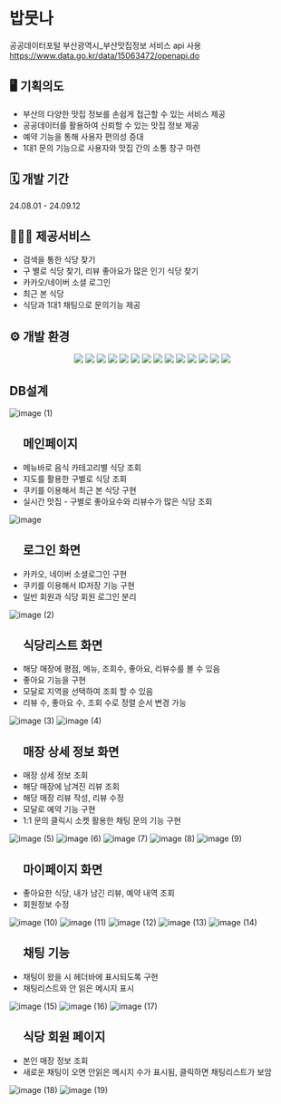 # 밥뭇나
공공데이터포털 부산광역시_부산맛집정보 서비스 api 사용 https://www.data.go.kr/data/15063472/openapi.do

## 🖥️ 기획의도

- 부산의 다양한 맛집 정보를 손쉽게 접근할 수 있는 서비스 제공
- 공공데이터를 활용하여 신뢰할 수 있는 맛집 정보 제공 
- 예약 기능을 통해 사용자 편의성 증대
- 1대1 문의 기능으로 사용자와 맛집 간의 소통 창구 마련


## 🗓 개발 기간
24.08.01 - 24.09.12


## 🧑‍🤝‍🧑 제공서비스

- 검색을 통한 식당 찾기
- 구 별로 식당 찾기, 리뷰 좋아요가 많은 인기 식당 찾기
- 카카오/네이버 소셜 로그인
- 최근 본 식당
- 식당과 1대1 채팅으로 문의기능 제공


## ⚙️ 개발 환경
<div align="center">
    <img src="https://img.shields.io/badge/Spring-6DB33F?style=flat-square&logo=Spring&logoColor=white" />
    <img src="https://img.shields.io/badge/Java-007396?style=flat&logo=Java&logoColor=white" />
    <img src="https://img.shields.io/badge/JavaScript-F7DF1E?style=flat-square&logo=javascript&logoColor=black" />
    <img src="https://img.shields.io/badge/jQuery-0769AD?style=flat-square&logo=jQuery&logoColor=white" />
    <img src="https://img.shields.io/badge/Ajax-0B76D1?style=flat-square&logo=jquery&logoColor=white" />
    <img src="https://img.shields.io/badge/MyBatis-0D8DBA?style=flat-square&logo=MyBatis&logoColor=white" />
    <img src="https://img.shields.io/badge/ORACLE-F80000?style=flat-square&logo=oracle&logoColor=white" />
    <img src="https://img.shields.io/badge/HTML5-E34F26?style=flat&logo=HTML5&logoColor=white" />
    <img src="https://img.shields.io/badge/CSS3-1572B6?style=flat&logo=CSS3&logoColor=white" />
    <img src="https://img.shields.io/badge/apache%20tomcat-F8DC75?style=flat-square&logo=apachetomcat&logoColor=white" />
    <img src="https://img.shields.io/badge/GitHub-181717?style=flat-square&logo=GitHub&logoColor=white" />
    <img src="https://img.shields.io/badge/Kakao%20API-FFCD00?style=flat-square&logo=Kakao&logoColor=black" />
    <img src="https://img.shields.io/badge/Naver%20API-03C75A?style=flat-square&logo=Naver&logoColor=white" />
    <img src="https://img.shields.io/badge/Socket.io-010101?style=flat-square&logo=Socket.io&logoColor=white" />
</div>


## DB설계
![image (1)](https://github.com/user-attachments/assets/892d5611-0c2a-4401-bc88-dfc0c6ae62ea) 



<ul>
<h2>메인페이지</h2>
  <li>메뉴바로 음식 카테고리별 식당 조회</li>
  <li>지도를 활용한 구별로 식당 조회</li>
  <li>쿠키를 이용해서 최근 본 식당 구현</li>
  <li>실시간 맛집 - 구별로 좋아요수와 리뷰수가 많은 식당 조회</li>
</ul>

![image](https://github.com/user-attachments/assets/8de7a064-99d5-48e6-927b-27b88b453d03)

<ul>
<h2>로그인 화면</h2>
  <li>카카오, 네이버 소셜로그인 구현</li>
  <li>쿠키를 이용해서 ID저장 기능 구현</li>
  <li>일반 회원과 식당 회원 로그인 분리</li>
</ul>

![image (2)](https://github.com/user-attachments/assets/11b58dbd-1621-47c7-b5e1-0df1487c317d)



<ul>
<h2>식당리스트 화면</h2>
  <li>해당 매장에 평점, 메뉴, 조회수, 좋아요, 리뷰수를 볼 수 있음</li>
  <li>좋아요 기능을 구현</li>
  <li>모달로 지역을 선택하여 조회 할 수 있음</li>
  <li>리뷰 수, 좋아요 수, 조회 수로 정렬 순서 변경 가능</li>
</ul>

![image (3)](https://github.com/user-attachments/assets/91d1c18b-1649-4f72-a97c-b2f411c7de0a)
![image (4)](https://github.com/user-attachments/assets/027184ce-dcad-41ad-9d57-b36b86e39795)




<ul>
<h2>매장 상세 정보 화면</h2>
  <li>매장 상세 정보 조회</li>
  <li>해당 매장에 남겨진 리뷰 조회</li>
  <li>해당 매장 리뷰 작성, 리뷰 수정</li>
  <li>모달로 예약 기능 구현</li>
  <li>1:1 문의 클릭시 소켓 활용한 채팅 문의 기능 구현</li>
</ul>

![image (5)](https://github.com/user-attachments/assets/ae225cb8-4db4-4714-bea3-634fd32eff04) 
![image (6)](https://github.com/user-attachments/assets/ca65a1f4-eaa9-43d9-bfda-2bba9363e6f4) 
![image (7)](https://github.com/user-attachments/assets/3701be84-3aa8-43ed-9ea3-8d33ab875e28) 
![image (8)](https://github.com/user-attachments/assets/dba2ceb1-3098-4b25-9e40-e996bb12205f) 
![image (9)](https://github.com/user-attachments/assets/53fe9962-665c-4923-8aca-95710482adfe)  


<ul>
<h2>마이페이지 화면</h2>
  <li>좋아요한 식당, 내가 남긴 리뷰, 예약 내역 조회</li>
  <li>회원정보 수정</li>
</ul>

![image (10)](https://github.com/user-attachments/assets/b8810ff6-e627-4ce9-a4a9-5142a31e41c5)
![image (11)](https://github.com/user-attachments/assets/16a772ae-0c1f-4aa1-a105-13b4706af2bf)
![image (12)](https://github.com/user-attachments/assets/d03cf1d6-267d-4504-85d5-9f7e5bda0886)
![image (13)](https://github.com/user-attachments/assets/a0bb4e18-185c-42cc-ab43-f5ab71277da7)
![image (14)](https://github.com/user-attachments/assets/dc347fdb-a6e1-4af6-9763-aa1e13083f7d)

<ul>
<h2>채팅 기능</h2>
  <li>채팅이 왔을 시 헤더바에 표시되도록 구현</li>
  <li>채팅리스트와 안 읽은 메시지 표시</li>
</ul>

![image (15)](https://github.com/user-attachments/assets/15a21200-5d58-468e-9c42-5aab364ff78c)
![image (16)](https://github.com/user-attachments/assets/1f3f733e-62d0-406f-bfe0-7b4a3d55254f)
![image (17)](https://github.com/user-attachments/assets/f751fc3e-ddf7-40a8-acf5-7972b705ad52)


<ul>
<h2>식당 회원 페이지</h2>
  <li>본인 매장 정보 조회</li>
  <li>새로운 채팅이 오면 안읽은 메시지 수가 표시됨, 클릭하면 채팅리스트가 보암</li>

</ul>

![image (18)](https://github.com/user-attachments/assets/7ae7a8e6-a880-407a-a3aa-16a83bb40a10)
![image (19)](https://github.com/user-attachments/assets/d70f5117-b841-46ef-8018-bed4e5f04571)
